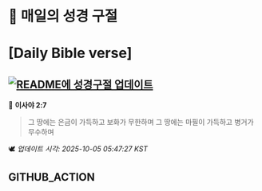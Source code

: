 # 🙏 매일의 성경 구절
# [Daily Bible verse]
## [![README에 성경구절 업데이트](https://github.com/DONGSUKA/first_test/actions/workflows/update-readme-bible.yml/badge.svg)](https://github.com/DONGSUKA/first_test/actions/workflows/update-readme-bible.yml)
<!-- START_BIBLE_VERSE -->
📖 **이사야 2:7**
> 그 땅에는 은금이 가득하고 보화가 무한하며 그 땅에는 마필이 가득하고 병거가 무수하며

🕊️ _업데이트 시각: 2025-10-05 05:47:27 KST_
  <!-- END_BIBLE_VERSE -->
## GITHUB_ACTION
